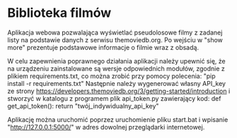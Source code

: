 # Biblioteka filmów

Aplikacja webowa pozwalająca wyświetlać pseudolosowe filmy z zadanej listy na podstawie danych z serwisu themoviedb.org. Po wejściu w "show more" prezentuje podstawowe informacje o filmie wraz z obsadą. 

W celu zapewnienia poprawnego działania aplikacji należy upewnić się, że na urządzeniu zainstalowane są wersje odpowiednich modułów, zgodnie z plikiem requirements.txt, co można zrobić przy pomocy polecenia: "pip install -r requirements.txt" Następnie należy wygenerować własny API_key ze strony https://developers.themoviedb.org/3/getting-started/introduction i stworzyć w katalogu z programem plik api_token.py zawierający kod:
def get_api_token():
    return "twój_indywidualny_api_key"

Aplikację można uruchomić poprzez uruchomienie pliku start.bat i wpisanie "http://127.0.0.1:5000/" w adres dowolnej przeglądarki internetowej.